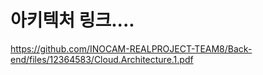 # 아키텍처 링크....
https://github.com/INOCAM-REALPROJECT-TEAM8/Back-end/files/12364583/Cloud.Architecture.1.pdf
